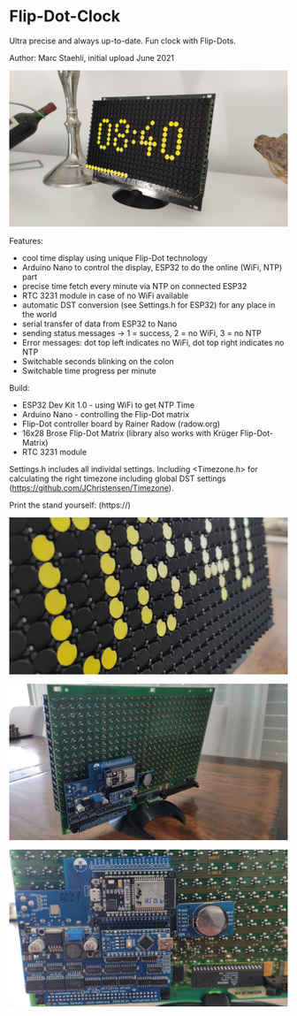 # Flip-Dot-Clock
Ultra precise and always up-to-date. Fun clock with Flip-Dots.

Author: Marc Staehli, initial upload June 2021

[![ESP8266-World-Clock](https://github.com/3KUdelta/Flip-Dot-Clock/blob/main/Pics/IMG_20210614_084116.jpg)](https://github.com/3KUdelta/Flip-Dot-Clock)

Features:
- cool time display using unique Flip-Dot technology
- Arduino Nano to control the display, ESP32 to do the online (WiFi, NTP) part
- precise time fetch every minute via NTP on connected ESP32
- RTC 3231 module in case of no WiFi available
- automatic DST conversion (see Settings.h for ESP32) for any place in the world
- serial transfer of data from ESP32 to Nano
- sending status messages -> 1 = success, 2 = no WiFi, 3 = no NTP
- Error messages: dot top left indicates no WiFi, dot top right indicates no NTP
- Switchable seconds blinking on the colon
- Switchable time progress per minute

Build:
- ESP32 Dev Kit 1.0 - using WiFi to get NTP Time
- Arduino Nano - controlling the Flip-Dot matrix
- Flip-Dot controller board by Rainer Radow (radow.org)
- 16x28 Brose Flip-Dot Matrix (library also works with Krüger Flip-Dot-Matrix)
- RTC 3231 module 

Settings.h includes all individal settings. 
Including <Timezone.h> for calculating the right timezone including global DST settings (https://github.com/JChristensen/Timezone).

Print the stand yourself: (https://)

[![ESP8266-World-Clock](https://github.com/3KUdelta/Flip-Dot-Clock/blob/main/Pics/IMG_20210614_084328.jpg)](https://github.com/3KUdelta/Flip-Dot-Clock)

[![ESP8266-World-Clock](https://github.com/3KUdelta/Flip-Dot-Clock/blob/main/Pics/IMG_20210614_084238.jpg)](https://github.com/3KUdelta/Flip-Dot-Clock)

[![ESP8266-World-Clock](https://github.com/3KUdelta/Flip-Dot-Clock/blob/main/Pics/IMG_20210614_084258.jpg)](https://github.com/3KUdelta/Flip-Dot-Clock)
